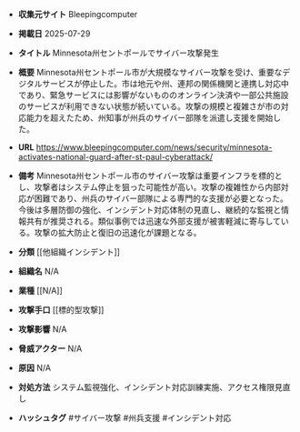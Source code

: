 - **収集元サイト**
Bleepingcomputer

- **掲載日**
2025-07-29

- **タイトル**
Minnesota州セントポールでサイバー攻撃発生

- **概要**
Minnesota州セントポール市が大規模なサイバー攻撃を受け、重要なデジタルサービスが停止した。市は地元や州、連邦の関係機関と連携し対応中であり、緊急サービスには影響がないもののオンライン決済や一部公共施設のサービスが利用できない状態が続いている。攻撃の規模と複雑さが市の対応能力を超えたため、州知事が州兵のサイバー部隊を派遣し支援を開始した。

- **URL**
https://www.bleepingcomputer.com/news/security/minnesota-activates-national-guard-after-st-paul-cyberattack/

- **備考**
Minnesota州セントポール市のサイバー攻撃は重要インフラを標的とし、攻撃者はシステム停止を狙った可能性が高い。攻撃の複雑性から内部対応が困難であり、州兵のサイバー部隊による専門的な支援が必要となった。今後は多層防御の強化、インシデント対応体制の見直し、継続的な監視と情報共有が推奨される。類似事例では迅速な外部支援が被害軽減に寄与している。攻撃の拡大防止と復旧の迅速化が課題となる。

- **分類**
[[他組織インシデント]]

- **組織名**
N/A

- **業種**
[[N/A]]

- **攻撃手口**
[[標的型攻撃]]

- **攻撃影響**
N/A

- **脅威アクター**
N/A

- **原因**
N/A

- **対処方法**
システム監視強化、インシデント対応訓練実施、アクセス権限見直し

- **ハッシュタグ**
#サイバー攻撃 #州兵支援 #インシデント対応
